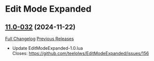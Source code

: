 # Edit Mode Expanded

## [11.0-032](https://github.com/teelolws/EditModeExpanded/tree/11.0-032) (2024-11-22)
[Full Changelog](https://github.com/teelolws/EditModeExpanded/compare/11.0-031...11.0-032) [Previous Releases](https://github.com/teelolws/EditModeExpanded/releases)

- Update EditModeExpanded-1.0.lua  
    Closes: https://github.com/teelolws/EditModeExpanded/issues/156  
